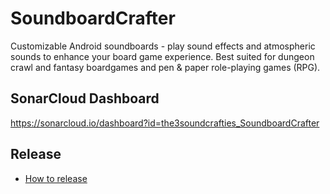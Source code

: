 # SoundboardCrafter

Customizable Android soundboards - play sound effects and atmospheric sounds to enhance your board
game experience. Best suited for dungeon crawl and fantasy boardgames and pen & paper role-playing games (RPG).

## SonarCloud Dashboard
https://sonarcloud.io/dashboard?id=the3soundcrafties_SoundboardCrafter

## Release
- [How to release](how-to-release.md)